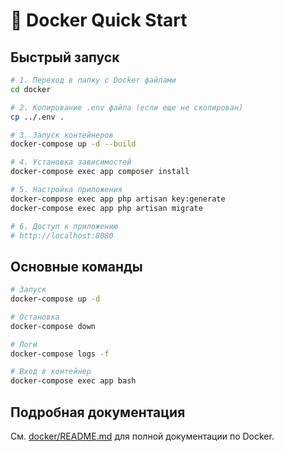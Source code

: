 # 🐳 Docker Quick Start

## Быстрый запуск

```bash
# 1. Переход в папку с Docker файлами
cd docker

# 2. Копирование .env файла (если еще не скопирован)
cp ../.env .

# 3. Запуск контейнеров
docker-compose up -d --build

# 4. Установка зависимостей
docker-compose exec app composer install

# 5. Настройка приложения
docker-compose exec app php artisan key:generate
docker-compose exec app php artisan migrate

# 6. Доступ к приложению
# http://localhost:8080
```

## Основные команды

```bash
# Запуск
docker-compose up -d

# Остановка
docker-compose down

# Логи
docker-compose logs -f

# Вход в контейнер
docker-compose exec app bash
```

## Подробная документация

См. [docker/README.md](docker/README.md) для полной документации по Docker. 